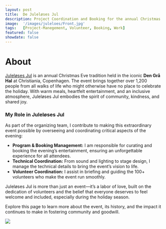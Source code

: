 ```yaml
---
layout: post
title:  De Juleløses Jul
description: Project Coordination and Booking for the annual Christmas Eve tradition at Christiania, Copenhagen
image:  '/images/juleloes/Front.jpg'
tags:   [Project-Manegement, Volunteer, Booking, Work]
featured: false
showdate: false
---
```


# About
[Juleløses Jul](https://www.juleloesesjul.com/) is an annual Christmas Eve tradition held in the iconic **Den Grå Hal** at Christiania, Copenhagen. The event brings together over 1,200 people from all walks of life who might otherwise have no place to celebrate the holiday. With warm meals, heartfelt entertainment, and an inclusive atmosphere, Juleløses Jul embodies the spirit of community, kindness, and shared joy.  

### **My Role in Juleløses Jul**  
As part of the organizing team, I contribute to making this extraordinary event possible by overseeing and coordinating critical aspects of the evening:  
- **Program & Booking Management:** I am responsible for curating and booking the evening’s entertainment, ensuring an unforgettable experience for all attendees.  
- **Technical Coordination:** From sound and lighting to stage design, I manage the technical details to bring the event’s vision to life.  
- **Volunteer Coordination:** I assist in briefing and guiding the 100+ volunteers who make the event run smoothly.  

Juleløses Jul is more than just an event—it’s a labor of love, built on the dedication of volunteers and the belief that everyone deserves to feel welcome and included, especially during the holiday season.  

Explore this page to learn more about the event, its history, and the impact it continues to make in fostering community and goodwill.  


![]({{site.baseurl}}/images/jul24/TrorkJul3.jpg#wide)


